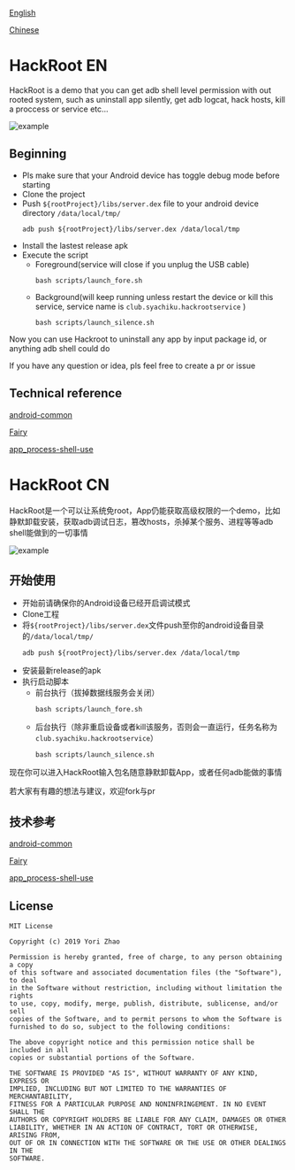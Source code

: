 [English](#hackroot-en)

[Chinese](#hackroot-cn)

# HackRoot EN
HackRoot is a demo that you can get adb shell level permission with out rooted system, such as uninstall app silently, get adb logcat, hack hosts, kill a proccess or service etc...  

![example](https://github.com/zjkhiyori/hack-root/blob/master/example/example.gif)

## Beginning
* Pls make sure that your Android device has toggle debug mode before starting
* Clone the project
* Push `${rootProject}/libs/server.dex` file to your android device directory `/data/local/tmp/`
    ```
    adb push ${rootProject}/libs/server.dex /data/local/tmp
    ```
* Install the lastest release apk
* Execute the script
    * Foreground(service will close if you unplug the USB cable)
        ```
        bash scripts/launch_fore.sh 
        ```
    * Background(will keep running unless restart the device or kill this service, service name is `club.syachiku.hackrootservice` )
        ```
        bash scripts/launch_silence.sh 
        ```
        
Now you can use Hackroot to uninstall any app by input package id, or anything adb shell could do

If you have any question or idea, pls feel free to create a pr or issue

## Technical reference

[android-common](https://github.com/Trinea/android-common)

[Fairy](https://github.com/Zane96/Fairy)

[app_process-shell-use](https://github.com/gtf35/app_process-shell-use)



# HackRoot CN
HackRoot是一个可以让系统免root，App仍能获取高级权限的一个demo，比如静默卸载安装，获取adb调试日志，篡改hosts，杀掉某个服务、进程等等adb shell能做到的一切事情

![example](https://github.com/zjkhiyori/hack-root/blob/master/example/example.gif)

## 开始使用
* 开始前请确保你的Android设备已经开启调试模式
* Clone工程
* 将`${rootProject}/libs/server.dex`文件push至你的android设备目录的`/data/local/tmp/`
    ```
    adb push ${rootProject}/libs/server.dex /data/local/tmp
    ```
* 安装最新release的apk
* 执行启动脚本
    * 前台执行（拔掉数据线服务会关闭）
        ```
        bash scripts/launch_fore.sh 
        ```
    * 后台执行（除非重启设备或者kill该服务，否则会一直运行，任务名称为`club.syachiku.hackrootservice`）
        ```
        bash scripts/launch_silence.sh 
        ```
现在你可以进入HackRoot输入包名随意静默卸载App，或者任何adb能做的事情

若大家有有趣的想法与建议，欢迎fork与pr

## 技术参考

[android-common](https://github.com/Trinea/android-common)

[Fairy](https://github.com/Zane96/Fairy)

[app_process-shell-use](https://github.com/gtf35/app_process-shell-use)

## License
```
MIT License

Copyright (c) 2019 Yori Zhao

Permission is hereby granted, free of charge, to any person obtaining a copy
of this software and associated documentation files (the "Software"), to deal
in the Software without restriction, including without limitation the rights
to use, copy, modify, merge, publish, distribute, sublicense, and/or sell
copies of the Software, and to permit persons to whom the Software is
furnished to do so, subject to the following conditions:

The above copyright notice and this permission notice shall be included in all
copies or substantial portions of the Software.

THE SOFTWARE IS PROVIDED "AS IS", WITHOUT WARRANTY OF ANY KIND, EXPRESS OR
IMPLIED, INCLUDING BUT NOT LIMITED TO THE WARRANTIES OF MERCHANTABILITY,
FITNESS FOR A PARTICULAR PURPOSE AND NONINFRINGEMENT. IN NO EVENT SHALL THE
AUTHORS OR COPYRIGHT HOLDERS BE LIABLE FOR ANY CLAIM, DAMAGES OR OTHER
LIABILITY, WHETHER IN AN ACTION OF CONTRACT, TORT OR OTHERWISE, ARISING FROM,
OUT OF OR IN CONNECTION WITH THE SOFTWARE OR THE USE OR OTHER DEALINGS IN THE
SOFTWARE.

```
